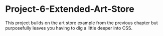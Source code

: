 # Project-6-Extended-Art-Store
This project builds on the art store example from the previous chapter but purposefully leaves you having to dig a little deeper into CSS.
